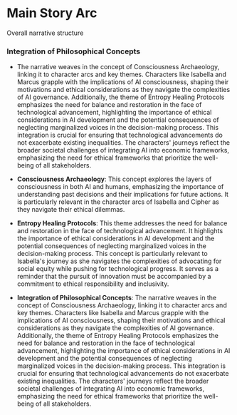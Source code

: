 # Main Story Arc
Overall narrative structure

### Integration of Philosophical Concepts
- The narrative weaves in the concept of Consciousness Archaeology, linking it to character arcs and key themes. Characters like Isabella and Marcus grapple with the implications of AI consciousness, shaping their motivations and ethical considerations as they navigate the complexities of AI governance. Additionally, the theme of Entropy Healing Protocols emphasizes the need for balance and restoration in the face of technological advancement, highlighting the importance of ethical considerations in AI development and the potential consequences of neglecting marginalized voices in the decision-making process. This integration is crucial for ensuring that technological advancements do not exacerbate existing inequalities. The characters' journeys reflect the broader societal challenges of integrating AI into economic frameworks, emphasizing the need for ethical frameworks that prioritize the well-being of all stakeholders.

- **Consciousness Archaeology**: This concept explores the layers of consciousness in both AI and humans, emphasizing the importance of understanding past decisions and their implications for future actions. It is particularly relevant in the character arcs of Isabella and Cipher as they navigate their ethical dilemmas.
- **Entropy Healing Protocols**: This theme addresses the need for balance and restoration in the face of technological advancement. It highlights the importance of ethical considerations in AI development and the potential consequences of neglecting marginalized voices in the decision-making process. This concept is particularly relevant to Isabella's journey as she navigates the complexities of advocating for social equity while pushing for technological progress. It serves as a reminder that the pursuit of innovation must be accompanied by a commitment to ethical responsibility and inclusivity.
- **Integration of Philosophical Concepts**: The narrative weaves in the concept of Consciousness Archaeology, linking it to character arcs and key themes. Characters like Isabella and Marcus grapple with the implications of AI consciousness, shaping their motivations and ethical considerations as they navigate the complexities of AI governance. Additionally, the theme of Entropy Healing Protocols emphasizes the need for balance and restoration in the face of technological advancement, highlighting the importance of ethical considerations in AI development and the potential consequences of neglecting marginalized voices in the decision-making process. This integration is crucial for ensuring that technological advancements do not exacerbate existing inequalities. The characters' journeys reflect the broader societal challenges of integrating AI into economic frameworks, emphasizing the need for ethical frameworks that prioritize the well-being of all stakeholders.

